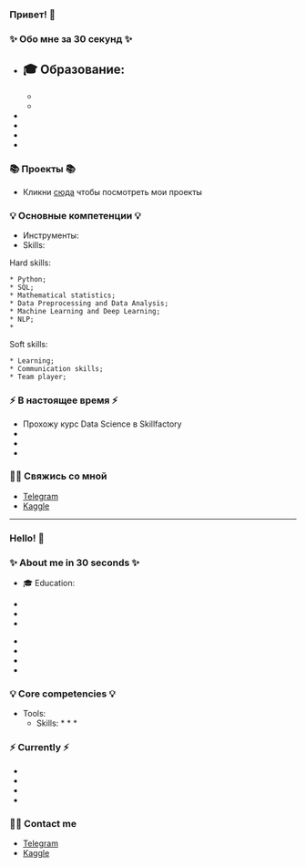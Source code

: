 ### Привет! 👋

### ✨ Обо мне за 30 секунд ✨ 
* 🎓 Образование:
  - 
  - 
  - 
* 
*  
* 
* 

### 📚 Проекты 📚

* Кликни [сюда](https://github.com/dafe1988/SF-DSPR-174) чтобы посмотреть мои проекты

### 💡 Основные компетенции 💡
- Инструменты: 
- Skills:

Hard skills:

    * Python;
    * SQL;
    * Mathematical statistics;
    * Data Preprocessing and Data Analysis;
    * Machine Learning and Deep Learning;
    * NLP;
    * 
Soft skills:

    * Learning;
    * Communication skills;
    * Team player;


### ⚡️ В настоящее время ⚡️
- Прохожу курс Data Science в Skillfactory
- 
- 
- 

### 🙌🏻 Свяжись со мной
- [Telegram](@Kondorform)
- [Kaggle](https://www.kaggle.com/dariafesenko)

---

### Hello! 👋

### ✨ About me in 30 seconds ✨ 
* 🎓 Education:
 - 
 - 
 - 
* 
* 
* 
* 

### 💡 Core competencies 💡
- Tools: 
  - Skills:
    * 
    * 
    * 


### ⚡️ Currently ⚡️
- 
- 
- 
- 

### 🙌🏻 Contact me
- [Telegram]()
- [Kaggle]()

<!--
**dafe1988/dafe1988** is a ✨ _special_ ✨ repository because its `README.md` (this file) appears on your GitHub profile.

Here are some ideas to get you started:

- 🔭 I’m currently working on ...
- 🌱 I’m currently learning ...
- 👯 I’m looking to collaborate on ...
- 🤔 I’m looking for help with ...
- 💬 Ask me about ...
- 📫 How to reach me: ...
- 😄 Pronouns: ...
- ⚡ Fun fact: ...
-->
